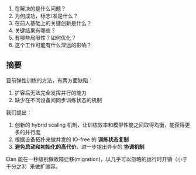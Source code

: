 1. 在解决的是什么问题？
2. 为何成功，标志/准是什么？
3. 在前人基础上的关键创新是什么？
4. 关键结果有哪些？
5. 有哪些局限性？如何优化？
6. 这个工作可能有什么深远的影响？

## 摘要
目前弹性训练的方法，有两方面缺陷：
1. 扩容后无法完全发挥并行的能力
2. 缺少在不同设备间同步训练状态的机制

我们提出：
1. 创新的 hybrid scaling 机制，让训练效率和模型性能之间取得均衡，能获得更多的并行度
2. 根据设备拓扑来做并发的 IO-free 的 **训练状态复制**
3. **避免启动和初始化的高代价**，进一步提出异步的 **协调机制**

Elan 能在一秒级别做故障迁移(migration)，以几乎可以忽略的运行时开销（小于千分之3）来做扩缩容。
